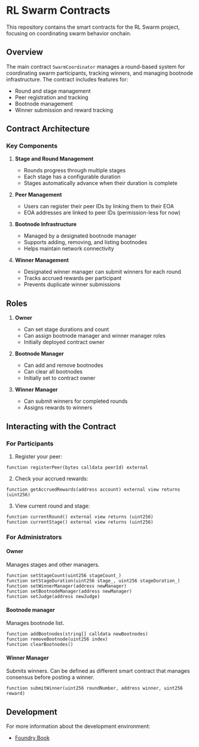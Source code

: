 # RL Swarm Contracts

This repository contains the smart contracts for the RL Swarm project, focusing on coordinating swarm behavior onchain.

## Overview

The main contract `SwarmCoordinator` manages a round-based system for coordinating swarm participants, tracking winners, and managing bootnode infrastructure. The contract includes features for:

- Round and stage management
- Peer registration and tracking
- Bootnode management
- Winner submission and reward tracking

## Contract Architecture

### Key Components

1. **Stage and Round Management**
   - Rounds progress through multiple stages
   - Each stage has a configurable duration
   - Stages automatically advance when their duration is complete

2. **Peer Management**
   - Users can register their peer IDs by linking them to their EOA
   - EOA addresses are linked to peer IDs (permission-less for now)

3. **Bootnode Infrastructure**
   - Managed by a designated bootnode manager
   - Supports adding, removing, and listing bootnodes
   - Helps maintain network connectivity

4. **Winner Management**
   - Designated winner manager can submit winners for each round
   - Tracks accrued rewards per participant
   - Prevents duplicate winner submissions

## Roles

1. **Owner**
   - Can set stage durations and count
   - Can assign bootnode manager and winner manager roles
   - Initially deployed contract owner

2. **Bootnode Manager**
   - Can add and remove bootnodes
   - Can clear all bootnodes
   - Initially set to contract owner

3. **Winner Manager**
   - Can submit winners for completed rounds
   - Assigns rewards to winners

## Interacting with the Contract

### For Participants

1. Register your peer:

```solidity
function registerPeer(bytes calldata peerId) external
```

2. Check your accrued rewards:

```solidity
function getAccruedRewards(address account) external view returns (uint256)
```

3. View current round and stage:

```solidity
function currentRound() external view returns (uint256)
function currentStage() external view returns (uint256)
```

### For Administrators

#### Owner

Manages stages and other managers.

```solidity
function setStageCount(uint256 stageCount_)
function setStageDuration(uint256 stage_, uint256 stageDuration_)
function setWinnerManager(address newManager)
function setBootnodeManager(address newManager)
function setJudge(address newJudge)
```

#### Bootnode manager

Manages bootnode list.

```solidity
function addBootnodes(string[] calldata newBootnodes)
function removeBootnode(uint256 index)
function clearBootnodes()
```

#### Winner Manager

Submits winners. Can be defined as different smart contract that manages consensus before posting a winner.

```solidity
function submitWinner(uint256 roundNumber, address winner, uint256 reward)
```

## Development

For more information about the development environment:
- [Foundry Book](https://book.getfoundry.sh/)
